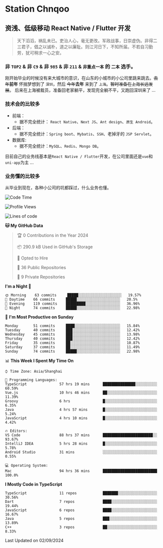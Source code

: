 # Station Chnqoo

## 资浅、低级移动 React Native / Flutter 开发

> 天下滔滔，祸乱未已。吏治人心，毫无更改。军政战事，日崇虚伪。非得二三君子，倡之以诚朴，道之以廉耻。则江河日下，不知所届。不若自习勤劳，犹可稍求一心之安。

### 非 `TOP2` & 非 `C9` & 非 `985` & 非 `211` & `非重点一本` 的 `二本` 选手。

刚开始毕业的时候没有来大城市的意识，在山东的小城市的小公司里跳来跳去。~~去年~~**前年** 怀揣梦想到了 `深圳`，然后 ~~今年~~**去年** 来到了 `上海`。~~暂时准备在上海长远发展~~。
后来在上海被裁员，准备回老家躺平，发现完全躺不平，又跑回深圳来了 ...

### 技术会的比较多

- 前端：
  - 据不完全统计： `React Native`、`Next JS`、`Ant design`、`原生 Android`。
- 后端：
  - 据不完全统计：`Spring boot`、`Mybatis`、`SSH`、老掉牙的 `JSP Servlet`。
- 数据库:
  - 据不完全统计：`MySQL`、`Redis`、`Mongo DB`。

目前自己的业务线基本是`React Native / Flutter`开发，在公司里面还是`vue`和`uni-app`为主 ...

### 业务懂的比较多

从毕业到现在，各种小公司的坑都踩过，什么业务也懂。

<!--START_SECTION:waka-->
![Code Time](http://img.shields.io/badge/Code%20Time-5%2C973%20hrs%2052%20mins-blue)

![Profile Views](http://img.shields.io/badge/Profile%20Views-1-blue)

![Lines of code](https://img.shields.io/badge/From%20Hello%20World%20I%27ve%20Written-325%20Thousand%20lines%20of%20code-blue)

**🐱 My GitHub Data** 

> 🏆 0 Contributions in the Year 2024
 > 
> 📦 290.9 kB Used in GitHub's Storage 
 > 
> 💼 Opted to Hire
 > 
> 📜 36 Public Repositories 
 > 
> 🔑 9 Private Repositories  
 > 
**I'm a Night 🦉** 

```text
🌞 Morning    63 commits     █████░░░░░░░░░░░░░░░░░░░░   19.57% 
🌆 Daytime    66 commits     █████░░░░░░░░░░░░░░░░░░░░   20.5% 
🌃 Evening    119 commits    █████████░░░░░░░░░░░░░░░░   36.96% 
🌙 Night      74 commits     █████░░░░░░░░░░░░░░░░░░░░   22.98%

```
📅 **I'm Most Productive on Sunday** 

```text
Monday       51 commits     ████░░░░░░░░░░░░░░░░░░░░░   15.84% 
Tuesday      40 commits     ███░░░░░░░░░░░░░░░░░░░░░░   12.42% 
Wednesday    45 commits     ███░░░░░░░░░░░░░░░░░░░░░░   13.98% 
Thursday     40 commits     ███░░░░░░░░░░░░░░░░░░░░░░   12.42% 
Friday       35 commits     ██░░░░░░░░░░░░░░░░░░░░░░░   10.87% 
Saturday     37 commits     ██░░░░░░░░░░░░░░░░░░░░░░░   11.49% 
Sunday       74 commits     █████░░░░░░░░░░░░░░░░░░░░   22.98%

```


📊 **This Week I Spent My Time On** 

```text
⌚︎ Time Zone: Asia/Shanghai

💬 Programming Languages: 
TypeScript               57 hrs 19 mins      ███████████████░░░░░░░░░░   60.59% 
Vue.js                   10 hrs 46 mins      ██░░░░░░░░░░░░░░░░░░░░░░░   11.39% 
Groovy                   6 hrs               █░░░░░░░░░░░░░░░░░░░░░░░░   6.35% 
Java                     4 hrs 57 mins       █░░░░░░░░░░░░░░░░░░░░░░░░   5.24% 
JavaScript               4 hrs 10 mins       █░░░░░░░░░░░░░░░░░░░░░░░░   4.42%

🔥 Editors: 
VS Code                  88 hrs 37 mins      ███████████████████████░░   93.67% 
IntelliJ IDEA            5 hrs 28 mins       █░░░░░░░░░░░░░░░░░░░░░░░░   5.78% 
Android Studio           31 mins             ░░░░░░░░░░░░░░░░░░░░░░░░░   0.55%

💻 Operating System: 
Mac                      94 hrs 36 mins      █████████████████████████   100.0%

```

**I Mostly Code in TypeScript** 

```text
TypeScript               11 repos            ███████░░░░░░░░░░░░░░░░░░   30.56% 
Dart                     7 repos             ████░░░░░░░░░░░░░░░░░░░░░   19.44% 
JavaScript               6 repos             ████░░░░░░░░░░░░░░░░░░░░░   16.67% 
Java                     5 repos             ███░░░░░░░░░░░░░░░░░░░░░░   13.89% 
C++                      3 repos             ██░░░░░░░░░░░░░░░░░░░░░░░   8.33%

```



 Last Updated on 02/09/2024
<!--END_SECTION:waka-->

<!---
ChenqiaoStation/ChenqiaoStation is a ✨ special ✨ repository because its `README.md` (this file) appears on your GitHub profile.
You can click the Preview link to take a look at your changes.
--->
